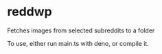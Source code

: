# reddwp
Fetches images from selected subreddits to a folder

To use, either run main.ts with deno, or compile it.
